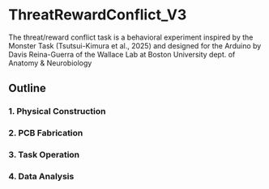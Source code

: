 # ThreatRewardConflict_V3
The threat/reward conflict task is a behavioral experiment inspired by the Monster Task (Tsutsui-Kimura et al., 2025) and designed for the Arduino by Davis Reina-Guerra of the Wallace Lab at Boston University dept. of Anatomy &amp; Neurobiology 

## Outline
### 1. Physical Construction
### 2. PCB Fabrication
### 3. Task Operation
### 4. Data Analysis
